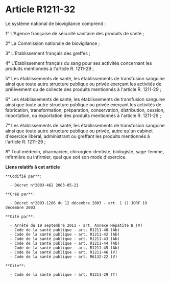 # Article R1211-32

Le système national de biovigilance comprend :

1° L'Agence française de sécurité sanitaire des produits de santé ;

2° La Commission nationale de biovigilance ;

3° L'Etablissement français des greffes ;

4° L'Etablissement français du sang pour ses activités concernant les produits mentionnés à l'article R. 1211-29 ;

5° Les établissements de santé, les établissements de transfusion sanguine ainsi que toute autre structure publique ou privée
exerçant les activités de prélèvement ou de collecte des produits mentionnés à l'article R. 1211-29 ;

6° Les établissements de santé, les établissements de transfusion sanguine ainsi que toute autre structure publique ou privée
exerçant les activités de fabrication, transformation, préparation, conservation, distribution, cession, importation, ou
exportation des produits mentionnés à l'article R. 1211-29 ;

7° Les établissements de santé, les établissements de transfusion sanguine ainsi que toute autre structure publique ou
privée, autre qu'un cabinet d'exercice libéral, administrant ou greffant les produits mentionnés à l'article R. 1211-29 ;

8° Tout médecin, pharmacien, chirurgien-dentiste, biologiste, sage-femme, infirmière ou infirmier, quel que soit son mode
d'exercice.

**Liens relatifs à cet article**

	**Codifié par**:

	  - Décret n°2003-462 2003-05-21

	**Créé par**:

	  - Décret n°2003-1206 du 12 décembre 2003 - art. 1 () JORF 19 décembre 2003

	**Cité par**:

	  - Arrêté du 19 septembre 2011 - art. Annexe Hépatite B (V)
	  - Code de la santé publique - art. R1211-40 (Ab)
	  - Code de la santé publique - art. R1211-42 (Ab)
	  - Code de la santé publique - art. R1211-43 (Ab)
	  - Code de la santé publique - art. R1211-44 (Ab)
	  - Code de la santé publique - art. R1211-45 (Ab)
	  - Code de la santé publique - art. R1211-46 (V)
	  - Code de la santé publique - art. R6132-22 (V)

	**Cite**:

	  - Code de la santé publique - art. R1211-29 (T)
